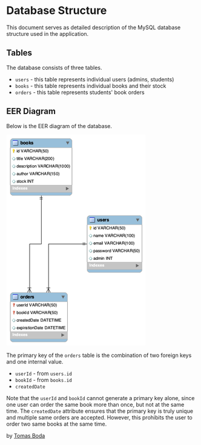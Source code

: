 # Database Structure
This document serves as detailed description of the MySQL database structure used in the application.

## Tables
The database consists of three tables.
- `users` - this table represents individual users (admins, students)
- `books` - this table represents individual books and their stock
- `orders` - this table represents students' book orders

## EER Diagram
Below is the EER diagram of the database.

![EER Diagram](assets/eer-diagram.png)

The primary key of the `orders` table is the combination of two foreign keys and one internal value.
- `userId` - from `users.id`
- `bookId` - from `books.id`
- `createdDate`

Note that the `userId` and `bookId` cannot generate a primary key alone, since one user can order the same book more than once, but not at the same time.
The `createdDate` attribute ensures that the primary key is truly unique and multiple same orders are accepted.
However, this prohibits the user to order two same books at the same time.

by [Tomas Boda](https://github.com/TomasBoda)